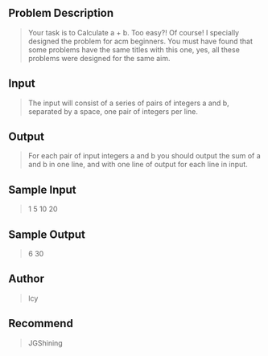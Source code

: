 ## Problem Description

> Your task is to Calculate a + b. Too easy?! Of course! I specially designed the problem for acm beginners. You must have found that some problems have the same titles with this one, yes, all these problems were designed for the same aim. 


## Input
> The input will consist of a series of pairs of integers a and b, separated by a space, one pair of integers per line. 


## Output
> For each pair of input integers a and b you should output the sum of a and b in one line, and with one line of output for each line in input. 


## Sample Input
> 1 5
> 10 20 


## Sample Output
> 6
> 30


## Author
> lcy


## Recommend
> JGShining
